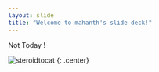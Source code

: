 ```yaml
---
layout: slide
title: "Welcome to mahanth's slide deck!"
---
```


Not Today !

![steroidtocat](https://octodex.github.com/images/steroidtocat.png)
{: .center}

